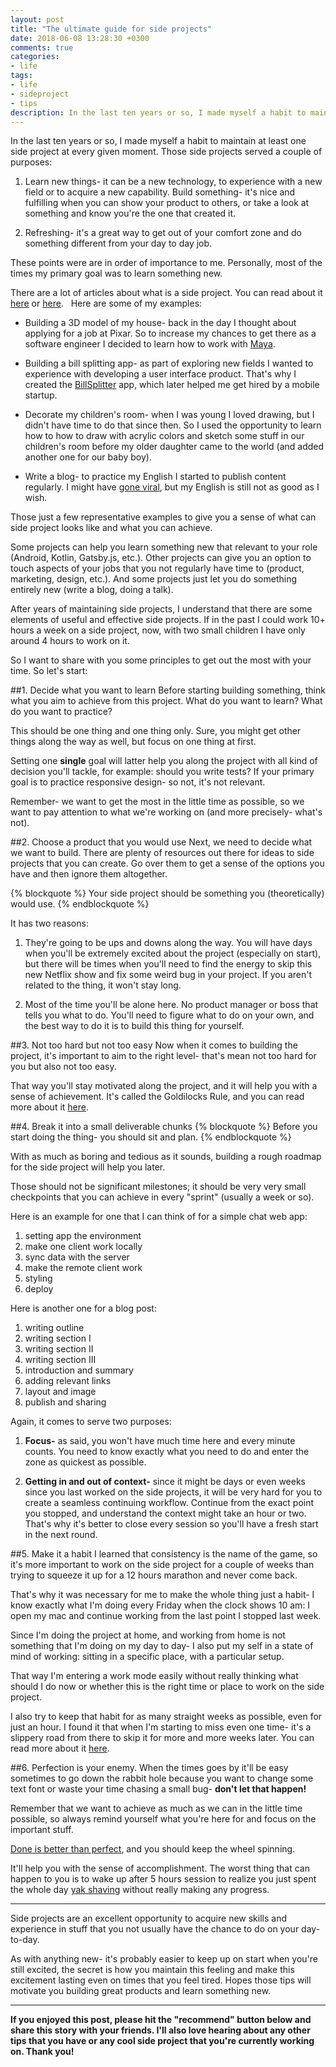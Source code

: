 ```yaml
---
layout: post
title: "The ultimate guide for side projects"
date: 2018-06-08 13:28:30 +0300
comments: true
categories:
- life
tags:
- life
- sideproject
- tips
description: In the last ten years or so, I made myself a habit to maintain at least one side project at every given moment. Those side projects served a couple of purposes.
---
```


In the last ten years or so, I made myself a habit to maintain at least one side project at every given moment. Those side projects served a couple of purposes:
<!-- more -->

1. Learn new things- it can be a new technology, to experience with a new field or to acquire a new capability.
Build something- it's nice and fulfilling when you can show your product to others, or take a look at something and know you're the one that created it.

2. Refreshing- it's a great way to get out of your comfort zone and do something different from your day to day job.

These points were are in order of importance to me. Personally, most of the times my primary goal was to learn something new. 

There are a lot of articles about what is a side project. You can read about it [here](https://medium.freecodecamp.org/why-side-projects-are-so-damn-important-239ba37209e) or [here](https://medium.com/the-year-of-the-looking-glass/the-importance-of-side-projects-cf9f63954031).
 
Here are some of my examples:

- Building a 3D model of my house- back in the day I thought about applying for a job at Pixar. So to increase my chances to get there as a software engineer I decided to learn how to work with [Maya](https://www.autodesk.com/products/maya/overview).

- Building a bill splitting app- as part of exploring new fields I wanted to experience with developing a user interface product. That's why I created the [BillSplitter](https://play.google.com/store/apps/details?id=org.bill.splitter) app, which later helped me get hired by a mobile startup.

- Decorate my children's room- when I was young I loved drawing, but I didn't have time to do that since then. So I used the opportunity to learn how to how to draw with acrylic colors and sketch some stuff in our children's room before my older daughter came to the world (and added another one for our baby boy).

- Write a blog- to practice my English I started to publish content regularly. I might have [gone viral](https://medium.com/@shemag8/when-your-story-go-viral-8a1c84ad0fdb), but my English is still not as good as I wish.

Those just a few representative examples to give you a sense of what can side project looks like and what you can achieve. 

Some projects can help you learn something new that relevant to your role (Android, Kotlin, Gatsby.js, etc.). Other projects can give you an option to touch aspects of your jobs that you not regularly have time to (product, marketing, design, etc.). And some projects just let you do something entirely new (write a blog, doing a talk).

After years of maintaining side projects, I understand that there are some elements of useful and effective side projects. If in the past I could work 10+ hours a week on a side project, now, with two small children I have only around 4 hours to work on it.

So I want to share with you some principles to get out the most with your time. So let's start:

##1. Decide what you want to learn
Before starting building something, think what you aim to achieve from this project. What do you want to learn? What do you want to practice?

This should be one thing and one thing only. Sure, you might get other things along the way as well, but focus on one thing at first.

Setting one **single** goal will latter help you along the project with all kind of decision you'll tackle, for example: should you write tests? If your primary goal is to practice responsive design- so not, it's not relevant.

Remember- we want to get the most in the little time as possible, so we want to pay attention to what we're working on (and more precisely- what's not).

##2. Choose a product that you would use
Next, we need to decide what we want to build. There are plenty of resources out there for ideas to side projects that you can create. Go over them to get a sense of the options you have and then ignore them altogether.

{% blockquote %}
Your side project should be something you (theoretically) would use.
{% endblockquote %}

It has two reasons:

1. They're going to be ups and downs along the way. You will have days when you'll be extremely excited about the project (especially on start), but there will be times when you'll need to find the energy to skip this new Netflix show and fix some weird bug in your project. If you aren't related to the thing, it won't stay long.

2. Most of the time you'll be alone here. No product manager or boss that tells you what to do. You'll need to figure what to do on your own, and the best way to do it is to build this thing for yourself.

##3. Not too hard but not too easy
Now when it comes to building the project, it's important to aim to the right level- that's mean not too hard for you but also not too easy. 

That way you'll stay motivated along the project, and it will help you with a sense of achievement. It's called the Goldilocks Rule, and you can read more about it [here](https://jamesclear.com/goldilocks-rule).

##4. Break it into a small deliverable chunks
{% blockquote %}
Before you start doing the thing- you should sit and plan.
{% endblockquote %}

With as much as boring and tedious as it sounds, building a rough roadmap for the side project will help you later.

Those should not be significant milestones; it should be very very small checkpoints that you can achieve in every "sprint" (usually a week or so). 

Here is an example for one that I can think of for a simple chat web app:

1. setting app the environment
2. make one client work locally
3. sync data with the server
4. make the remote client work
5. styling
6. deploy

Here is another one for a blog post:

1. writing outline
2. writing section I
3. writing section II
4. writing section III
5. introduction and summary
6. adding relevant links
7. layout and image
8. publish and sharing

Again, it comes to serve two purposes:

1. **Focus-** as said, you won't have much time here and every minute counts. You need to know exactly what you need to do and enter the zone as quickest as possible.

2. **Getting in and out of context-** since it might be days or even weeks since you last worked on the side projects, it will be very hard for you to create a seamless continuing workflow. Continue from the exact point you stopped, and understand the context might take an hour or two. That's why it's better to close every session so you'll have a fresh start in the next round.

##5. Make it a habit
I learned that consistency is the name of the game, so it's more important to work on the side project for a couple of weeks than trying to squeeze it up for a 12 hours marathon and never come back.

That's why it was necessary for me to make the whole thing just a habit- I know exactly what I'm doing every Friday when the clock shows 10 am: I open my mac and continue working from the last point I stopped last week.

Since I'm doing the project at home, and working from home is not something that I'm doing on my day to day- I also put my self in a state of mind of working: sitting in a specific place, with a particular setup.

That way I'm entering a work mode easily without really thinking what should I do now or whether this is the right time or place to work on the side project.

I also try to keep that habit for as many straight weeks as possible, even for just an hour. I found it that when I'm starting to miss even one time- it's a slippery road from there to skip it for more and more weeks later. You can read more about it [here](https://jamesclear.com/stop-procrastinating-seinfeld-strategy).

##6. Perfection is your enemy.
When the times goes by it'll be easy sometimes to go down the rabbit hole because you want to change some text font or waste your time chasing a small bug- **don't let that happen!**

Remember that we want to achieve as much as we can in the little time possible, so always remind yourself what you're here for and focus on the important stuff.

[Done is better than perfect](https://medium.com/personal-growth/give-yourself-permission-to-screw-up-2c5f55e9b9e6), and you should keep the wheel spinning. 

It'll help you with the sense of accomplishment. The worst thing that can happen to you is to wake up after 5 hours session to realize you just spent the whole day [yak shaving](https://seths.blog/2005/03/dont_shave_that/) without really making any progress.


---


Side projects are an excellent opportunity to acquire new skills and experience in stuff that you not usually have the chance to do on your day-to-day.

As with anything new- it's probably easier to keep up on start when you're still excited, the secret is how you maintain this feeling and make this excitement lasting even on times that you feel tired.
Hopes those tips will motivate you building great products and learn something new.


---

**If you enjoyed this post, please hit the "recommend" button below and share this story with your friends. I'll also love hearing about any other tips that you have or any cool side project that you're currently working on. Thank you!**
